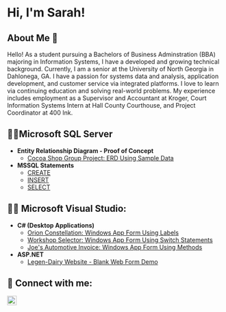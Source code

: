 <h1>Hi, I'm Sarah! </h1>

<h2>About Me 💬</h2>  
<p> Hello! As a student pursuing a Bachelors of Business Adminstration (BBA) majoring in Information Systems, I have a developed and growing technical background. Currently, I am a senior at the University of North Georgia in Dahlonega, GA. I have a passion for systems data and analysis, application development, and customer service via integrated platforms. I love to learn via continuing education and solving real-world problems. My experience includes employment as a Supervisor and Accountant at Kroger, Court Information Systems Intern at Hall County Courthouse, and Project Coordinator at 400 Ink. 
</p>


<h2>👨‍💻Microsoft SQL Server</h2>

- <b>Entity Relationship Diagram - Proof of Concept</b>
  - [Cocoa Shop Group Project: ERD Using Sample Data](https://i.imgur.com/JVmVM9d.png)
- <b>MSSQL Statements</b>
  - [CREATE](https://github.com/SarahBagwell/CreateMSSQL)
  - [INSERT](https://github.com/SarahBagwell/InsertMSSQL)
  - [SELECT](https://github.com/SarahBagwell/SelectMSSQL)

<h2>👨‍💻 Microsoft Visual Studio:</h2>

- <b>C# (Desktop Applications)</b>
  - [Orion Constellation: Windows App Form Using Labels](https://github.com/SarahBagwell/OrionConstellation)
  - [Workshop Selector: Windows App Form Using Switch Statements](https://github.com/SarahBagwell/WorkshopSelector)
  - [Joe's Automotive Invoice: Windows App Form Using Methods](https://github.com/SarahBagwell/JoesAutomotiveInvoice)
- <b>ASP.NET</b>
  - [Legen-Dairy Website - Blank Web Form Demo](https://github.com/SarahBagwell/Legen-DairyWebsite)


<h2> 🤳 Connect with me:</h2>

[<img align="left" alt="JoshMadakor | LinkedIn" width="22px" src="https://cdn.jsdelivr.net/npm/simple-icons@v3/icons/linkedin.svg" />][linkedin]

[linkedin]: https://www.linkedin.com/in/sarahbagwell

<!--
**SarahBagwell/SarahBagwell** is a ✨ _special_ ✨ repository because its `README.md` (this file) appears on your GitHub profile.//

Here are some ideas to get you started:

- 🔭 I’m currently working on ...
- 🌱 I’m currently learning ...
- 👯 I’m looking to collaborate on ...
- 🤔 I’m looking for help with ...
- 💬 Ask me about ...
- 📫 How to reach me: ...
- 😄 Pronouns: ...
- ⚡ Fun fact: ...
-->
